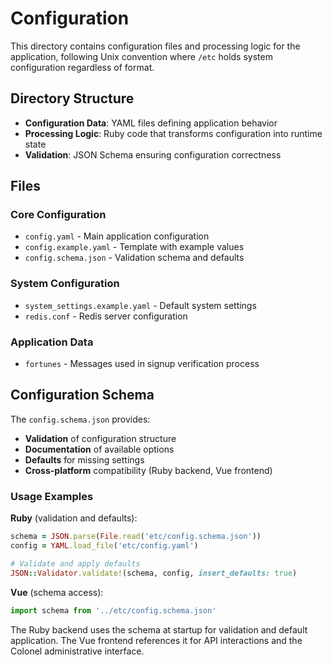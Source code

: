 # Configuration

This directory contains configuration files and processing logic for the application, following Unix convention where `/etc` holds system configuration regardless of format.

## Directory Structure

- **Configuration Data**: YAML files defining application behavior
- **Processing Logic**: Ruby code that transforms configuration into runtime state
- **Validation**: JSON Schema ensuring configuration correctness

## Files

### Core Configuration
- `config.yaml` - Main application configuration
- `config.example.yaml` - Template with example values
- `config.schema.json` - Validation schema and defaults

### System Configuration
- `system_settings.example.yaml` - Default system settings
- `redis.conf` - Redis server configuration

### Application Data
- `fortunes` - Messages used in signup verification process

## Configuration Schema

The `config.schema.json` provides:
- **Validation** of configuration structure
- **Documentation** of available options
- **Defaults** for missing settings
- **Cross-platform** compatibility (Ruby backend, Vue frontend)

### Usage Examples

**Ruby** (validation and defaults):
```ruby
schema = JSON.parse(File.read('etc/config.schema.json'))
config = YAML.load_file('etc/config.yaml')

# Validate and apply defaults
JSON::Validator.validate!(schema, config, insert_defaults: true)
```

**Vue** (schema access):
```javascript
import schema from '../etc/config.schema.json'
```

The Ruby backend uses the schema at startup for validation and default application. The Vue frontend references it for API interactions and the Colonel administrative interface.
